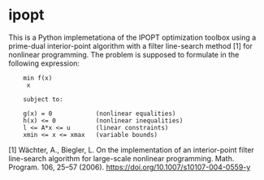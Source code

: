 # ipopt
This is a Python implemetationa of the IPOPT optimization toolbox using a prime-dual interior-point algorithm with a filter line-search method [1] for nonlinear programming. The problem is supposed to formulate in the following expression:

        min f(x)
         x

        subject to:

        g(x) = 0            (nonlinear equalities)
        h(x) <= 0           (nonlinear inequalities)
        l <= A*x <= u       (linear constraints)
        xmin <= x <= xmax   (variable bounds)

[1] Wächter, A., Biegler, L. On the implementation of an interior-point filter line-search algorithm for large-scale nonlinear programming. Math. Program. 106, 25–57 (2006). https://doi.org/10.1007/s10107-004-0559-y
